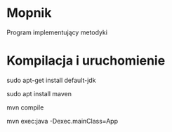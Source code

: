 # Mopnik
Program implementujący metodyki

# Kompilacja i uruchomienie
sudo apt-get install default-jdk

sudo apt install maven

mvn compile

mvn exec:java -Dexec.mainClass=App
